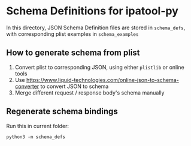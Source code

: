 # Schema Definitions for ipatool-py

In this directory, JSON Schema Definition files are stored in `schema_defs`, with corresponding plist examples in `schema_examples`

## How to generate schema from plist

1. Convert plist to corresponding JSON, using either `plistlib` or online tools
2. Use https://www.liquid-technologies.com/online-json-to-schema-converter to convert JSON to schema
3. Merge different request / response body's schema manually

## Regenerate schema bindings

Run this in current folder:
```
python3 -m schema_defs
```